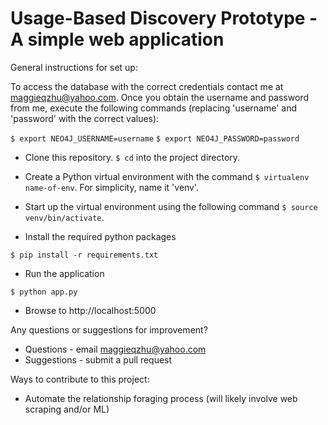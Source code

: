 # Usage-Based Discovery Prototype - A simple web application
 
General instructions for set up:

To access the database with the correct credentials contact me at maggieqzhu@yahoo.com. Once you obtain the username and password from me, execute the following commands (replacing 'username' and 'password' with the correct values):

`$ export NEO4J_USERNAME=username`
`$ export NEO4J_PASSWORD=password`


- Clone this repository. `$ cd` into the project directory. 
- Create a Python virtual environment with the command `$ virtualenv name-of-env`. 
For simplicity, name it 'venv'. 

- Start up the virtual environment using the following command `$ source venv/bin/activate`.
- Install the required python packages

`$ pip install -r requirements.txt`

- Run the application

`$ python app.py`

- Browse to http://localhost:5000


Any questions or suggestions for improvement?
- Questions - email maggieqzhu@yahoo.com 
- Suggestions - submit a pull request


Ways to contribute to this project:
- Automate the relationship foraging process (will likely involve web scraping and/or ML)



